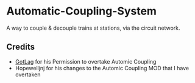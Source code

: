 # Automatic-Coupling-System

A way to couple & decouple trains at stations, via the circuit network.

## Credits
 - [GotLag](https://mods.factorio.com/user/GotLag) for his Permission to overtake Automic Coupling
 - Hopewelljnj for his changes to the Automic Coupling MOD that I have overtaken